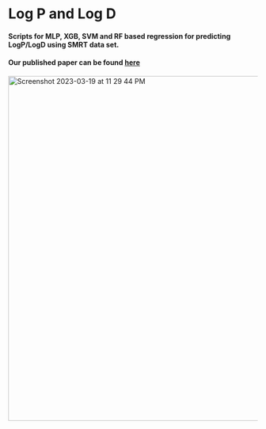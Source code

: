 # Log P and Log D
#### Scripts for MLP, XGB, SVM and RF based regression for predicting LogP/LogD using SMRT data set.

#### Our published paper can be found [here](https://pubs.acs.org/doi/10.1021/acs.jcim.2c01373)


<img width="697" alt="Screenshot 2023-03-19 at 11 29 44 PM" src="https://user-images.githubusercontent.com/48637026/226186569-81f9df83-9b1e-4d49-a308-4569a39d3a71.png">
